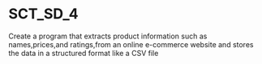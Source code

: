 # SCT_SD_4

Create a program that extracts product information such as names,prices,and ratings,from an online e-commerce website and stores the data in a structured format like a CSV file
